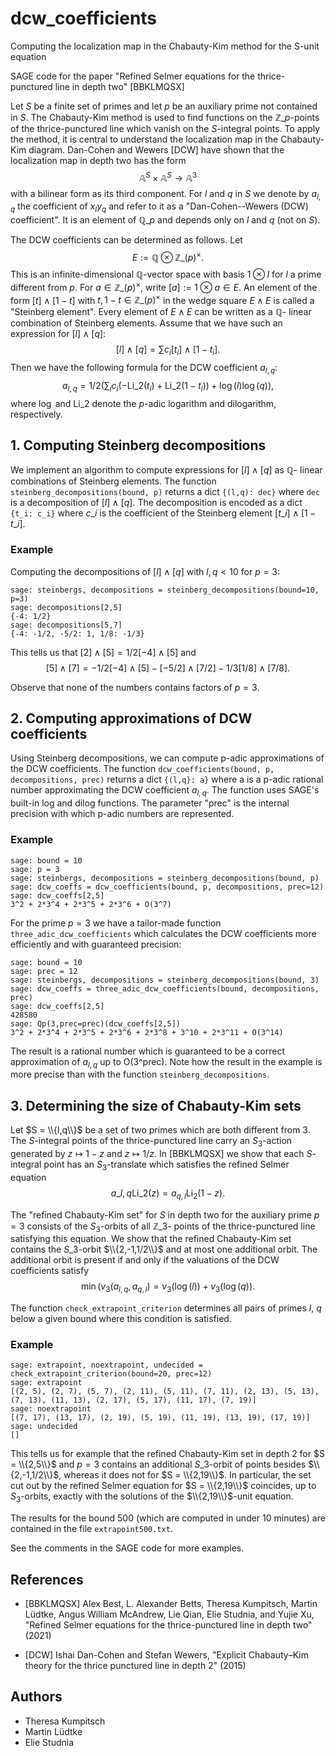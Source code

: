 # dcw_coefficients
Computing the localization map in the Chabauty-Kim method for the S-unit equation

SAGE code for the paper "Refined Selmer equations for the thrice-punctured line in depth two" [BBKLMQSX]

Let $S$ be a finite set of primes and let $p$ be an auxiliary prime not contained in $S$. The Chabauty-Kim method is used to find functions on the 
$\mathbb{Z}\_p$-points of the thrice-punctured line which vanish on the $S$-integral points. To apply the method, it is central to understand the localization map in the Chabauty-Kim diagram. Dan-Cohen and Wewers [DCW] have shown that the localization map in depth two has the form
$$ \mathbb{A}^S \times \mathbb{A}^S \to \mathbb{A}^3 $$
with a bilinear form as its third component. For $l$ and $q$ in $S$ we denote by $a_{l,q}$ the coefficient of $x_l y_q$ and refer to it as a "Dan-Cohen--Wewers (DCW) coefficient". It is an element of 
$\mathbb{Q}\_p$ and depends only on $l$ and $q$ (not on $S$).

The DCW coefficients can be determined as follows. Let 
$$ E := \mathbb{Q} \otimes \mathbb{Z}\_{(p)}^\times. $$
This is an infinite-dimensional 
$\mathbb{Q}$-vector space with basis $1 \otimes l$ for $l$ a prime different from $p$. For 
$a \in \mathbb{Z}\_{(p)}^\times$, write $[a] := 1 \otimes a \in E$. 
An element of the form $[t] \wedge [1-t]$ with $t, 1-t \in \mathbb{Z}\_{(p)}^\times$ 
in the wedge square $E \wedge E$ is called a "Steinberg element". Every element of $E \wedge E$ can be written as a 
$\mathbb{Q}$-
linear combination of Steinberg elements. Assume that we have such an expression for $[l] \wedge [q]$:
$$ [l] \wedge [q] = \sum c_i [t_i] \wedge [1-t_i]. $$
Then we have the following formula for the DCW coefficient $a_{l,q}$:
$$ a_{l,q} = 1/2 (\sum_i c_i (-\mathrm{Li}\_2(t_i)+\mathrm{Li}\_2(1-t_i)) + \log(l)\log(q)), $$
where $\log$ and 
$\mathrm{Li}\_2$ 
denote the $p$-adic logarithm and dilogarithm, respectively.

## 1. Computing Steinberg decompositions
We implement an algorithm to compute expressions for $[l] \wedge [q]$ as 
$\mathbb{Q}$-
linear combinations of Steinberg elements. The function `steinberg_decompositions(bound, p)` returns a dict `{(l,q): dec}` where `dec` is a decomposition of $[l] \wedge [q]$. The decomposition is encoded as a dict `{t_i: c_i}` where 
$c\_i$ 
is the coefficient of the Steinberg element 
$[t\_i] \wedge [1-t\_i]$.

### Example
Computing the decompositions of $[l] \wedge [q]$ with $l,q < 10$ for $p = 3$:
```sage
sage: steinbergs, decompositions = steinberg_decompositions(bound=10, p=3)
sage: decompositions[2,5]
{-4: 1/2}
sage: decompositions[5,7]
{-4: -1/2, -5/2: 1, 1/8: -1/3}
```
This tells us that $[2] \wedge [5] = 1/2 [-4]\wedge [5]$ and 
$$ [5] \wedge [7] = -1/2 [-4] \wedge [5] - [-5/2] \wedge [7/2] - 1/3 [1/8] \wedge [7/8].$$

Observe that none of the numbers contains factors of $p=3$.

## 2. Computing approximations of DCW coefficients

Using Steinberg decompositions, we can compute p-adic approximations of the DCW coefficients. The function `dcw_coefficients(bound, p, decompositions, prec)` returns a dict `{(l,q}: a}` where a is a p-adic rational number approximating the DCW coefficient $a_{l,q}$. The function uses SAGE's built-in log and dilog functions. The parameter "prec" is the internal precision with which p-adic numbers are represented.

### Example
```sage
sage: bound = 10
sage: p = 3
sage: steinbergs, decompositions = steinberg_decompositions(bound, p)
sage: dcw_coeffs = dcw_coefficients(bound, p, decompositions, prec=12)
sage: dcw_coeffs[2,5]
3^2 + 2*3^4 + 2*3^5 + 2*3^6 + O(3^7)
```

For the prime $p = 3$ we have a tailor-made function `three_adic_dcw_coefficients` which calculates the DCW coefficients more efficiently and with guaranteed precision:
```sage 
sage: bound = 10
sage: prec = 12
sage: steinbergs, decompositions = steinberg_decompositions(bound, 3)
sage: dcw_coeffs = three_adic_dcw_coefficients(bound, decompositions, prec)
sage: dcw_coeffs[2,5]
428580
sage: Qp(3,prec=prec)(dcw_coeffs[2,5])
3^2 + 2*3^4 + 2*3^5 + 2*3^6 + 2*3^8 + 3^10 + 2*3^11 + O(3^14)
```
The result is a rational number which is guaranteed to be a correct approximation of $a_{l,q}$ up to O(3^prec). Note how the result in the example is more precise than with the function `steinberg_decompositions`.

## 3. Determining the size of Chabauty-Kim sets
Let $S = \\{l,q\\}$ be a set of two primes which are both different from 3. The $S$-integral points of the thrice-punctured line carry an $S_3$-action generated by $z \mapsto 1-z$ and $z \mapsto 1/z$. In [BBKLMQSX] we show that each $S$-integral point has an $S_3$-translate which satisfies the refined  Selmer equation
$$ a\_{l,q} \mathrm{Li}\_2(z) = a_{q,l} \mathrm{Li}_2(1-z). $$

The "refined Chabauty-Kim set" for $S$ in depth two for the auxiliary prime $p = 3$ consists of the $S_3$-orbits of all 
$\mathbb{Z}\_3$-
points of the thrice-punctured line satisfying this equation. We show that the refined Chabauty-Kim set contains the $S\_3$-orbit 
$\\{2,-1,1/2\\}$ 
and at most one additional orbit. The additional orbit is present if and only if the valuations of the DCW coefficients satisfy
$$ \min(v_3(a_{l,q}, a_{q,l}) = v_3(\log(l)) + v_3(\log(q)). $$

The function `check_extrapoint_criterion` determines all pairs of primes $l$, $q$ below a given bound where this condition is satisfied.

### Example
```sage
sage: extrapoint, noextrapoint, undecided = check_extrapoint_criterion(bound=20, prec=12)
sage: extrapoint
[(2, 5), (2, 7), (5, 7), (2, 11), (5, 11), (7, 11), (2, 13), (5, 13), (7, 13), (11, 13), (2, 17), (5, 17), (11, 17), (7, 19)]
sage: noextrapoint
[(7, 17), (13, 17), (2, 19), (5, 19), (11, 19), (13, 19), (17, 19)]
sage: undecided
[]
```
This tells us for example that the refined Chabauty-Kim set in depth 2 for 
$S = \\{2,5\\}$
and $p = 3$ contains an additional $S\_3$-orbit of points besides 
$\\{2,-1,1/2\\}$,
whereas it does not for 
$S = \\{2,19\\}$.
In particular, the set cut out by the refined Selmer equation for 
$S = \\{2,19\\}$
coincides, up to $S_3$-orbits, exactly with the solutions of the 
$\\{2,19\\}$-unit equation.

The results for the bound 500 (which are computed in under 10 minutes) are contained in the file `extrapoint500.txt`.

See the comments in the SAGE code for more examples.

## References

- [BBKLMQSX] Alex Best, L. Alexander Betts, Theresa Kumpitsch, Martin Lüdtke, Angus William McAndrew, Lie Qian, Elie Studnia, and Yujie Xu, "Refined Selmer equations for the thrice-punctured line in depth two" (2021)
  
- [DCW] Ishai Dan-Cohen and Stefan Wewers, "Explicit Chabauty–Kim theory for the thrice punctured line in depth 2" (2015)
  
## Authors

- Theresa Kumpitsch
- Martin Lüdtke
- Elie Studnia

